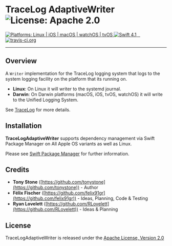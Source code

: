 # TraceLog AdaptiveWriter ![License: Apache 2.0](https://img.shields.io/badge/License-Apache%202.0-lightgray.svg?style=flat)

<a href="https://github.com/tonystone/tracelog-adaptive-writer" target="_blank">
    <img src="https://img.shields.io/badge/platforms-Linux%20%7C%20iOS%20%7C%20macOS%20%7C%20watchOS%20%7C%20tvOS%20-lightgray.svg?style=flat" alt="Platforms: Linux | iOS | macOS | watchOS | tvOS" />
</a>
<a href="https://github.com/tonystone/tracelog-adaptive-writer" target="_blank">
   <img src="https://img.shields.io/badge/Swift-4.1-orange.svg?style=flat" alt="Swift 4.1">
</a>
<a href="https://travis-ci.org/tonystone/tracelog-adaptive-writer" target="_blank">
  <img src="https://travis-ci.org/tonystone/tracelog-adaptive-writer.svg?branch=master" alt="travis-ci.org" />
</a>

---

## Overview

A `Writer` implementation for the TraceLog logging system that logs to the system logging facility on the platform that its running on.

- **Linux**: On Linux it will writer to the systemd journal.
- **Darwin**: On Darwin platforms (macOS, iOS, tvOS, watchOS) it will write to the Unified Logging System.

See [TraceLog](https://github.com/tonystone/tracelog) for more details.

## Installation

**TraceLogAdaptiveWriter** supports dependency management via Swift Package Manager on All Apple OS variants as well as Linux.

Please see [Swift Package Manager](https://swift.org/package-manager/#conceptual-overview) for further information.

## Credits

* **Tony Stone** ([https://github.com/tonystone](https://github.com/tonystone)) - Author
* **Félix Fischer** ([https://github.com/felix91gr](https://github.com/felix91gr)) - Ideas, Planning, Code & Testing
* **Ryan Lovelett** ([https://github.com/RLovelett](https://github.com/RLovelett)) - Ideas & Planning


## License

TraceLogAdaptiveWriter is released under the [Apache License, Version 2.0](http://www.apache.org/licenses/LICENSE-2.0.html)

